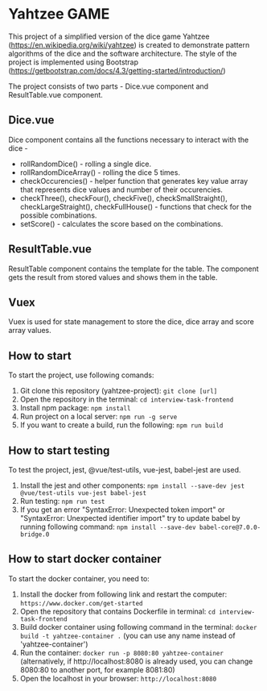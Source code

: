 # Yahtzee GAME

This project of a simplified version of the dice game Yahtzee (https://en.wikipedia.org/wiki/yahtzee) is created to demonstrate pattern algorithms of the dice and the software architecture.
The style of the project is implemented using Bootstrap (https://getbootstrap.com/docs/4.3/getting-started/introduction/)

The project consists of two parts - Dice.vue component and ResultTable.vue component.

## Dice.vue
Dice component contains all the functions necessary to interact with the dice - 

 - rollRandomDice() - rolling a single dice.
 - rollRandomDiceArray() - rolling the dice 5 times.
 - checkOccurencies() - helper function that generates key value array that represents dice values and number of their occurencies.
 - checkThree(), checkFour(), checkFive(), checkSmallStraight(), checkLargeStraight(), checkFullHouse() - functions that check for the possible combinations.
 - setScore() - calculates the score based on the combinations.


## ResultTable.vue
ResultTable component contains the template for the table. The component gets the result from stored values and shows them in the table.

## Vuex
Vuex is used for state management to store the dice, dice array and score array values.

## How to start
To start the project, use following comands:
1. Git clone this repository (yahtzee-project): 
 ``` git clone [url] ```
2. Open the repository in the terminal:
  ``` cd interview-task-frontend ```
3. Install npm package: 
  ``` npm install ```
4. Run project on a local server: 
  ``` npm run -g serve ```
5. If you want to create a build, run the following: 
  ``` npm run build ```

  ## How to start testing
  To test the project, jest, @vue/test-utils, vue-jest, babel-jest are used.
  1. Install the jest and other components:
  ``` npm install --save-dev jest @vue/test-utils vue-jest babel-jest ```
  2. Run testing:
  ``` npm run test ```
  3. If you get an error "SyntaxError: Unexpected token import" or "SyntaxError: Unexpected identifier import" try to update babel by running following command:
  ``` npm install --save-dev babel-core@7.0.0-bridge.0 ```

  ## How to start docker container
  To start the docker container, you need to:
  1. Install the docker from following link and restart the computer:
  ``` https://www.docker.com/get-started ```
  2. Open the repository that contains Dockerfile in terminal:
  ``` cd interview-task-frontend ```
  3. Build docker container using following command in the terminal:
  ``` docker build -t yahtzee-container . ``` (you can use any name instead of 'yahtzee-container')
  4. Run the container:
  ``` docker run -p 8080:80 yahtzee-container ``` (alternatively, if http://localhost:8080 is already used, you can change 8080:80 to another port, for example 8081:80)
  5. Open the localhost in your browser:
  ``` http://localhost:8080 ```
